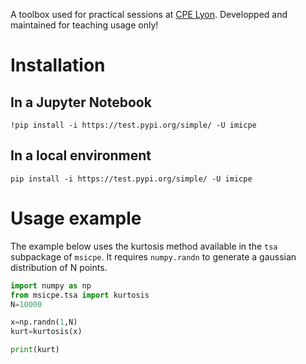 
A toolbox used for practical sessions at [CPE Lyon](https://www.cpe.fr/).
Developped and maintained for teaching usage only!

# Installation

## In a Jupyter Notebook

```!pip install -i https://test.pypi.org/simple/ -U imicpe```

## In a local environment

```pip install -i https://test.pypi.org/simple/ -U imicpe```

# Usage example

The example below uses the kurtosis method available in the `tsa` subpackage of `msicpe`.
It requires `numpy.randn` to generate a gaussian distribution of N points.

```python
import numpy as np
from msicpe.tsa import kurtosis
N=10000

x=np.randn(1,N)
kurt=kurtosis(x)

print(kurt)
```